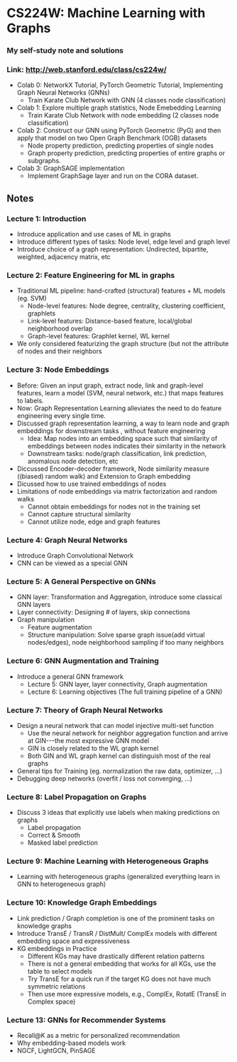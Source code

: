 # CS224W: Machine Learning with Graphs
### My self-study note and solutions
### Link: http://web.stanford.edu/class/cs224w/

- Colab 0: NetworkX Tutorial, PyTorch Geometric Tutorial, Implementing Graph Neural Networks (GNNs)
  - Train Karate Club Network with GNN (4 classes node classification)
- Colab 1: Explore multiple graph statistics, Node Emebedding Learning
  - Train Karate Club Network with node embedding (2 classes node classification)
- Colab 2: Construct our GNN using PyTorch Geometric (PyG) and then apply that model on two Open Graph Benchmark (OGB) datasets
  - Node property prediction, predicting properties of single nodes
  - Graph property prediction, predicting properties of entire graphs or subgraphs.
- Colab 3: GraphSAGE implementation
  - Implement GraphSage layer and run on the CORA dataset.
  
## Notes
### Lecture 1: Introduction
- Introduce application and use cases of ML in graphs
- Introduce different types of tasks: Node level, edge level and graph level
- Introduce choice of a graph representation: Undirected, bipartite, weighted, adjacency matrix, etc

### Lecture 2: Feature Engineering for ML in graphs
- Traditional ML pipeline: hand-crafted (structural) features + ML models (eg. SVM)
  - Node-level features: Node degree, centrality, clustering coefficient, graphlets
  - Link-level features: Distance-based feature, local/global neighborhood overlap
  - Graph-level features: Graphlet kernel, WL kernel
- We only considered featurizing the graph structure (but not the attribute of nodes and their neighbors

### Lecture 3: Node Embeddings
- Before: Given an input graph, extract node, link and graph-level features, learn a model (SVM, neural network, etc.) that maps features to labels.
- Now: Graph Representation Learning alleviates the need to do feature engineering every single time.
- Discussed graph representation learning, a way to learn node and graph embeddings for downstream tasks , without feature engineering
  - Idea: Map nodes into an embedding space such that similarity of embeddings between nodes indicates their similarity in the network
  - Downstream tasks: node/graph classification, link prediction, anomalous node detection, etc
- Diccussed Encoder-decoder framework, Node similarity measure ((biased) random walk) and Extension to Graph embedding
- Dicussed how to use trained embeddings of nodes
- Limitations of node embeddings via matrix factorization and random walks
  - Cannot obtain embeddings for nodes not in the training set
  - Cannot capture structural similarity
  - Cannot utilize node, edge and graph features

### Lecture 4: Graph Neural Networks
- Introduce Graph Convolutional Network
- CNN can be viewed as a special GNN

### Lecture 5: A General Perspective on GNNs
- GNN layer: Transformation and Aggregation, introduce some classical GNN layers
- Layer connectivity: Designing # of layers, skip connections
- Graph manipulation
  - Feature augmentation
  - Structure manipulation: Solve sparse graph issue(add virtual nodes/edges), node neighborhood sampling if too many neighbors
  
### Lecture 6: GNN Augmentation and Training
- Introduce a general GNN framework 
  - Lecture 5: GNN layer, layer connectivity, Graph augmentation
  - Lecture 6: Learning objectives (The full training pipeline of a GNN)

### Lecture 7: Theory of Graph Neural Networks
- Design a neural network that can model injective multi-set function
  - Use the neural network for neighbor aggregation function and arrive at GIN---the most expressive GNN model
  - GIN is closely related to the WL graph kernel
  - Both GIN and WL graph kernel can distinguish most of the real graphs
- General tips for Training (eg. normalization the raw data, optimizer, ...)
- Debugging deep networks (overfit / loss not converging, ...)

### Lecture 8: Label Propagation on Graphs
- Discuss 3 ideas that explicitly use labels when making predictions on graphs
  - Label propagation
  - Correct & Smooth
  - Masked label prediction

### Lecture 9: Machine Learning with Heterogeneous Graphs
- Learning with heterogeneous graphs (generalized everything learn in GNN to heterogeneous graph)

### Lecture 10: Knowledge Graph Embeddings
- Link prediction / Graph completion is one of the prominent tasks on knowledge graphs
- Introduce TransE / TransR / DistMult/ ComplEx models with different embedding space and expressiveness
- KG embeddings in Practice
  - Different KGs may have drastically different relation patterns
  - There is not a general embedding that works for all KGs, use the table to select models
  - Try TransE for a quick run if the target KG does not have much symmetric relations
  - Then use more expressive models, e.g., ComplEx, RotatE (TransE in Complex space)

### Lecture 13: GNNs for Recommender Systems
- Recall@K as a metric for personalized recommendation
- Why embedding-based models work
- NGCF, LightGCN, PinSAGE
